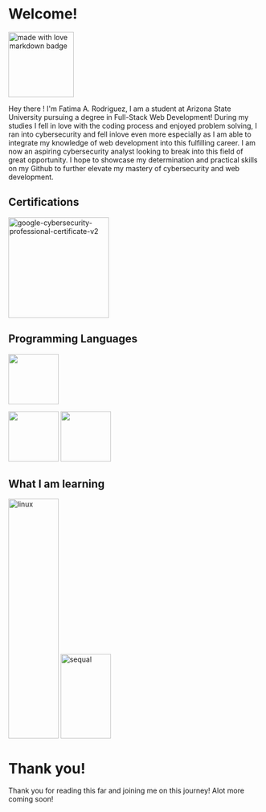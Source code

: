 <!DOCTYPE html>
<html lang="en">
<head>
    <meta charset="UTF-8">
    <meta name="viewport" content="width=device-width, initial-scale=1.0">
</head>
<body>

 <h1> Welcome!</h1>
<a href="https://github.com/Anmol-Baranwal/GIFs-For-Readme"><img src="https://forthebadge.com/images/badges/built-with-love.svg" width="130" alt="made with love  markdown badge" ></a>
<p> Hey there ! I'm Fatima A. Rodriguez, I am a student at Arizona State University pursuing a degree in Full-Stack Web Development! During my studies I fell in love with the coding process and enjoyed problem solving, I ran into cybersecurity and fell inlove even more especially as I am able to integrate my knowledge of web development into this fulfilling career. I am now an aspiring cybersecurity analyst looking to break into this field of great opportunity. I hope to showcase my determination and practical skills on my Github to further elevate my mastery of cybersecurity and web development. </p>

<h2> Certifications </h2>

<img width="200" height="200" alt="google-cybersecurity-professional-certificate-v2" src="https://github.com/user-attachments/assets/cede1b34-c783-4929-b504-ef21dc430828" />


<h2>Programming Languages</h2>

<div align="center>
    
<img src="https://user-images.githubusercontent.com/74038190/212257454-16e3712e-945a-4ca2-b238-408ad0bf87e6.gif" width="100"><img src="https://user-images.githubusercontent.com/74038190/212257472-08e52665-c503-4bd9-aa20-f5a4dae769b5.gif" width="100">
    
<img src="https://github.com/Anmol-Baranwal/Cool-GIFs-For-GitHub/assets/74038190/29fd6286-4e7b-4d6c-818f-c4765d5e39a9" width="100">

<img src="https://github.com/Anmol-Baranwal/Cool-GIFs-For-GitHub/assets/74038190/67f477ed-6624-42da-99f0-1a7b1a16eecb" width="100">

</div>
<h2>What I am learning</h2>

<img width="100" height="477" alt="linux" src="https://github.com/user-attachments/assets/651a944a-3f54-4a18-859c-2ba5ad1565cf" />
<img width="100" height="168" alt="sequal" src="https://github.com/user-attachments/assets/aa99825f-67ff-4615-bf50-c3e02a28e58c" />

<footer>
<h1>Thank you!</h1>
Thank you for reading this far and joining me on this journey! Alot more coming soon!
</footer>


</body>
</html>

